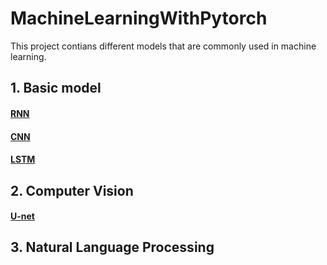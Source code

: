 # MachineLearningWithPytorch

This project contians different models that are commonly used in machine learning. 

## 1. Basic model
#### [RNN](https://github.com/PhyseChan/MachineLearningWithPytorch/tree/master/BasicModel/RNN)
#### [CNN]()
#### [LSTM](https://github.com/PhyseChan/MachineLearningWithPytorch/tree/master/BasicModel/LSTM)
## 2. Computer Vision
#### [U-net](https://github.com/PhyseChan/MachineLearningWithPytorch/tree/master/Image%20segmentation/U-net)
## 3. Natural Language Processing
